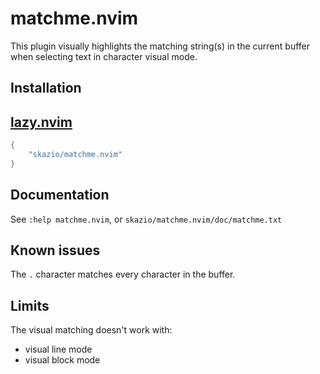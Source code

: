 # matchme.nvim

This plugin visually highlights the matching string(s) in the current buffer when selecting text in character visual mode.

## Installation

## [lazy.nvim](https://github.com/folke/lazy.nvim)

```lua
{
    "skazio/matchme.nvim"
}
```

## Documentation

See `:help matchme.nvim`, or `skazio/matchme.nvim/doc/matchme.txt`

## Known issues

The `.` character matches every character in the buffer.

## Limits

The visual matching doesn't work with:

- visual line mode
- visual block mode
